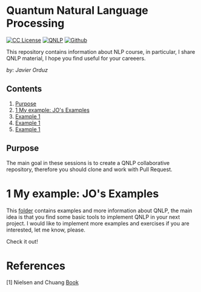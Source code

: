 # Quantum Natural Language Processing
[license-badge]: https://img.shields.io/badge/License-CC-orange
[license]: https://creativecommons.org/licenses/by-nc-sa/3.0/deed.en
[![CC License][license-badge]][license]
[![QNLP](https://img.shields.io/badge/downloads-QNLP-green)](https://github.com/jaorduz/QNLP)
[![Github](https://img.shields.io/badge/jaorduz-repos-blue)](https://github.com/jaorduz/)

This repository contains information about NLP course, in particular, I share QNLP material, I hope 
you find useful for your careeers.

*by: Javier Orduz*

## Contents
1. [Purpose](#purpose)
1. [1 My example: JO's Examples](#exam1)
1. [Example 1](#exam1)
1. [Example 1](#exam1)
1. [Example 1](#exam1)



## Purpose<a name="purpose"></a>

The main goal in these sessions is to create a QNLP collaborative repository, therefore you should clone and work with Pull Request.

# 1 My example: JO's Examples<a name="exam1"></a>

This [folder](https://github.com/jaorduz/QNLP/tree/main/NB) contains examples and more information about 
QNLP, the main idea is that you find some basic tools to implement QNLP in your next project. I would like to 
implement more examples and exercises if you are interested, let me know, please.

Check it out!





# References<a name="references"></a>

[1] Nielsen and Chuang [Book](https://tinyurl.com/y842t3ck)

